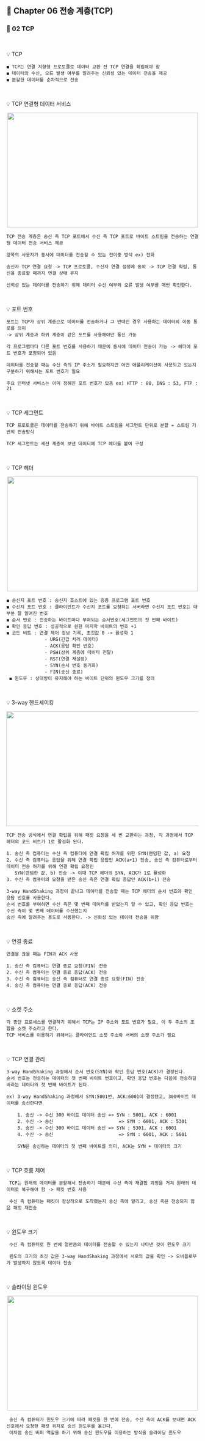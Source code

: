 ## 📕 Chapter 06 전송 계층(TCP)
### 📙 02 TCP
</br>

💡 TCP

    ◼️ TCP는 연결 지향형 프로토콜로 데이터 교환 전 TCP 연결을 확립해야 함
    ◼️ 데이터의 수신, 오류 발생 여부를 알려주는 신뢰성 있는 데이터 전송을 제공
    ◼️ 분할한 데이터를 순차적으로 전송
</br>

💡  TCP 연결형 데이터 서비스
<p align="center"><img src="https://user-images.githubusercontent.com/45066381/154902459-00e8b345-0fb8-4c5c-89e5-632f6219638a.png" width="500" height="300"/></p>

    TCP 전송 계층은 송신 측 TCP 포트에서 수신 측 TCP 포트로 바이트 스트림을 전송하는 연결형 데이터 전송 서비스 제공
    
    양쪽의 사용자가 동시에 데이터를 전송할 수 있는 전이중 방식 ex) 전화
    
    송신자 TCP 연결 요청 -> TCP 프로토콜, 수신자 연결 설정에 동의 -> TCP 연결 확립, 통신을 종료할 때까지 연결 상태 유지
    
    신뢰성 있는 데이터를 전송하기 위해 데이터 수신 여부와 오류 발생 여부를 매번 확인한다.
</br>

💡 포트 번호

    포트는 TCP가 상위 계층으로 데이터를 전송하거나 그 반대인 경우 사용하는 데이터의 이동 통로를 의미
    -> 상위 계층과 하위 계층이 같은 포트를 사용해야만 통신 가능
    
    각 프로그램마다 다른 포트 번호를 사용하기 때문에 동시에 데이터 전송이 가능 -> 헤더에 포트 번호가 포함되어 있음
    
    데이터를 전송할 때는 수신 측의 IP 주소가 필요하지만 어떤 애플리케이션이 사용되고 있는지 구분하기 위해서는 포트 번호가 필요
    
    주요 인터넷 서비스는 이미 정해진 포트 번호가 있음 ex) HTTP : 80, DNS : 53, FTP : 21
</br>

💡 TCP 세그먼트

    TCP 프로토콜은 데이터를 전송하기 위해 바이트 스트림을 세그먼트 단위로 분할 = 스트림 기반의 전송방식
    
    TCP 세그먼트는 세션 계층이 보낸 데이터에 TCP 헤더를 붙여 구성
</br>

💡 TCP 헤더    
<p align="center"><img src="https://user-images.githubusercontent.com/45066381/154904151-4156509d-70ba-485f-b3aa-ab7339edeb81.png" width="500" height="300"/></p>
    
    ◼️ 송신지 포트 번호 : 송신지 호스트에 있는 응용 프로그램 포트 번호
    ◼️ 수신지 포트 번호 : 클라이언트가 수신지 포트를 요청하는 서버라면 수신지 포트 번호는 대부분 잘 알여진 번호
    ◼️ 순서 번호 : 전송하는 바이트마다 부여되는 순서번호(세그먼트의 첫 번째 바이트)
    ◼️ 확인 응답 번호 : 성공적으로 쉰한 마지막 바이트의 번호 +1
    ◼️ 코드 비트 : 연결 제어 정보 기록, 초깃값 0 -> 활성화 1  
                  - URG(긴급 처리 데이터)
                  - ACK(응답 확인 번호)
                  - PSH(상위 계층에 데이터 전달)
                  - RST(연결 재설정)
                  - SYN(순서 번호 동기화)
                  - FIN(송신 종료)
     ◼️ 윈도우 : 상대방이 유지해야 하는 바이트 단위의 윈도우 크기를 정의
</br>

💡 3-way 핸드셰이킹
<p align="center"><img src="https://user-images.githubusercontent.com/45066381/154905610-fdfcc59c-f373-4ad6-8d0b-ff1422e482b9.png" width="550" height="300"/></p>

    TCP 전송 방식에서 연결 확립을 위해 패킷 요청을 세 번 교환하는 과정, 각 과정에서 TCP 헤더의 코드 비트가 1로 활성화 된다.
    
    1. 송신 측 컴퓨터는 수신 측 컴퓨터에 연결 확립 허가를 위한 SYN(랜덤한 값, a) 요청
    2. 수신 측 컴퓨터는 응답을 위해 연결 확립 응답인 ACK(a+1) 전송, 송신 측 컴퓨터로부터 데이터 전송 허가를 위해 연결 확립 요청인 
       SYN(랜덤한 값, b) 전송 -> 이때 TCP 헤더의 SYN, ACK가 1로 활성화
    3. 수신 측 컴퓨터의 요청을 받은 송신 측은 연결 확립 응답인 ACK(b+1) 전송
    
    3-way HandShaking 과정이 끝나고 데이터를 전송할 때는 TCP 헤더의 순서 번호와 확인 응답 번호를 사용한다.
    순서 번호를 부여하면 수신 측은 몇 번째 데이터를 받았는지 알 수 있고, 확인 응답 번호는 수신 측이 몇 번째 데이터를 수신했는지 
    송신 측에 알려주는 용도로 사용한다. -> 신뢰성 있는 데이터 전송을 위함
</br>

💡 연결 종료

    연결을 끊을 때는 FIN과 ACK 사용
    
    1. 송신 측 컴퓨터는 연결 종료 요청(FIN) 전송
    2. 수신 측 컴퓨터는 연결 종료 응답(ACK) 전송
    3. 수신 측 컴퓨터는 송신 측 컴퓨터로 연결 종료 요청(FIN) 전송
    4. 송신 측 컴퓨터는 연결 종료 응답(ACK) 전송
</br>

💡 소켓 주소

    각 종단 프로세스를 연결하기 위해서 TCP는 IP 주소와 포트 번호가 필요, 이 두 주소의 조합을 소켓 주소라고 한다.
    TCP 서비스를 이용하기 위해서는 클라이언트 소켓 주소와 서버의 소켓 주소가 필요
</br>

💡 TCP 연결 관리
    
    3-way HandShaking 과정에서 순서 번호(SYN)와 확인 응답 번호(ACK)가 결정된다.
    순서 번호는 전송하는 데이터의 첫 번째 바이트 번호이고, 확인 응답 번호는 다음에 전송하길 바라는 데이터의 첫 번째 바이트가 된다.
    
    ex) 3-way HandShaking 과정에서 SYN:5001번, ACK:6001이 결정됐고, 300바이트 데이터를 송신한다면
    
        1. 송신 -> 수신 300 바이트 데이터 송신 => SYN : 5001, ACK : 6001
        2. 수신 -> 송신                        => SYN : 6001, ACK : 5301
        3. 송신 -> 수신 300 바이트 데이터 송신 => SYN : 5301, ACK : 6001
        4. 수신 -> 송신                        => SYN : 6001, ACK : 5601
        
        SYN은 송신하는 데이터의 첫 번째 바이트를 의미, ACK는 SYN + 데이터의 크기
</br>

💡 TCP 흐름 제어 

     TCP는 원래의 데이터를 분할해서 전송하기 때문에 수신 측이 재결합 과정을 거쳐 원래의 데이터로 복구해야 함 -> 패킷 번호 사용
     
     수신 측 컴퓨터는 패킷이 정상적으로 도착했는지 송신 측에 알리고, 송신 측은 전송되지 않은 패킷 재전송 
</br>

💡 윈도우 크기

     수신 측 컴퓨터로 한 번에 얼만큼의 데이터를 전송할 수 있는지 나타낸 것이 윈도우 크기
     
     윈도의 크기의 초깃 값은 3-way HandShaking 과정에서 서로의 값을 확인 -> 오버플로우가 발생하지 않도록 데이터 전송
</br>

💡 슬라이딩 윈도우
<p align="center"><img src="https://user-images.githubusercontent.com/45066381/154915104-25e5ed68-47e9-4fcb-9d9b-56eebad46c21.png" width="500" height="300"/></p>

     송신 측 컴퓨터가 윈도우 크기에 따라 패킷을 한 번에 전송, 수신 측이 ACK를 보내면 ACK 신호에서 요청한 패킷 위치로 송신 윈도우를 옮긴다.
     이처럼 송신 버퍼 역할을 하기 위해 송신 윈도우를 이용하는 방식을 슬라이딩 윈도우
   
     

